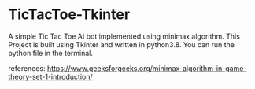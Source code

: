 # TicTacToe-Tkinter

A simple Tic Tac Toe AI bot implemented using minimax algorithm. This Project is built using Tkinter and written in python3.8. You can run the python file in the terminal.

references: https://www.geeksforgeeks.org/minimax-algorithm-in-game-theory-set-1-introduction/
